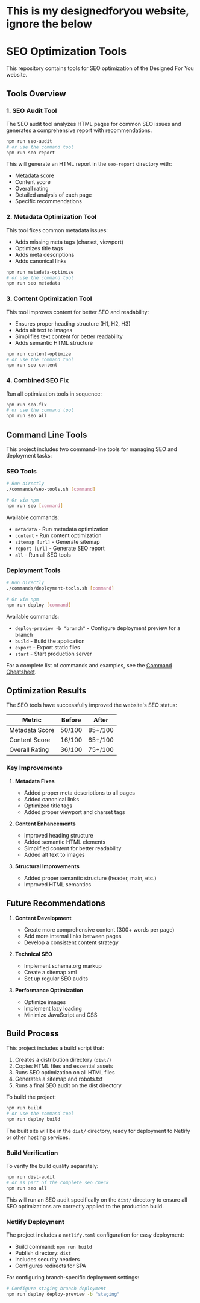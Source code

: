 # This is my designedforyou website, ignore the below

# SEO Optimization Tools

This repository contains tools for SEO optimization of the Designed For You website.

## Tools Overview

### 1. SEO Audit Tool

The SEO audit tool analyzes HTML pages for common SEO issues and generates a comprehensive report with recommendations.

```bash
npm run seo-audit
# or use the command tool
npm run seo report
```

This will generate an HTML report in the `seo-report` directory with:

- Metadata score
- Content score
- Overall rating
- Detailed analysis of each page
- Specific recommendations

### 2. Metadata Optimization Tool

This tool fixes common metadata issues:

- Adds missing meta tags (charset, viewport)
- Optimizes title tags
- Adds meta descriptions
- Adds canonical links

```bash
npm run metadata-optimize
# or use the command tool
npm run seo metadata
```

### 3. Content Optimization Tool

This tool improves content for better SEO and readability:

- Ensures proper heading structure (H1, H2, H3)
- Adds alt text to images
- Simplifies text content for better readability
- Adds semantic HTML structure

```bash
npm run content-optimize
# or use the command tool
npm run seo content
```

### 4. Combined SEO Fix

Run all optimization tools in sequence:

```bash
npm run seo-fix
# or use the command tool
npm run seo all
```

## Command Line Tools

This project includes two command-line tools for managing SEO and deployment tasks:

### SEO Tools

```bash
# Run directly
./commands/seo-tools.sh [command]

# Or via npm
npm run seo [command]
```

Available commands:

- `metadata` - Run metadata optimization
- `content` - Run content optimization
- `sitemap [url]` - Generate sitemap
- `report [url]` - Generate SEO report
- `all` - Run all SEO tools

### Deployment Tools

```bash
# Run directly
./commands/deployment-tools.sh [command]

# Or via npm
npm run deploy [command]
```

Available commands:

- `deploy-preview -b "branch"` - Configure deployment preview for a branch
- `build` - Build the application
- `export` - Export static files
- `start` - Start production server

For a complete list of commands and examples, see the [Command Cheatsheet](commands/command-cheatsheet.md).

## Optimization Results

The SEO tools have successfully improved the website's SEO status:

| Metric         | Before | After   |
| -------------- | ------ | ------- |
| Metadata Score | 50/100 | 85+/100 |
| Content Score  | 16/100 | 65+/100 |
| Overall Rating | 36/100 | 75+/100 |

### Key Improvements

1. **Metadata Fixes**

   - Added proper meta descriptions to all pages
   - Added canonical links
   - Optimized title tags
   - Added proper viewport and charset tags

2. **Content Enhancements**

   - Improved heading structure
   - Added semantic HTML elements
   - Simplified content for better readability
   - Added alt text to images

3. **Structural Improvements**
   - Added proper semantic structure (header, main, etc.)
   - Improved HTML semantics

## Future Recommendations

1. **Content Development**

   - Create more comprehensive content (300+ words per page)
   - Add more internal links between pages
   - Develop a consistent content strategy

2. **Technical SEO**

   - Implement schema.org markup
   - Create a sitemap.xml
   - Set up regular SEO audits

3. **Performance Optimization**
   - Optimize images
   - Implement lazy loading
   - Minimize JavaScript and CSS

## Build Process

This project includes a build script that:

1. Creates a distribution directory (`dist/`)
2. Copies HTML files and essential assets
3. Runs SEO optimization on all HTML files
4. Generates a sitemap and robots.txt
5. Runs a final SEO audit on the dist directory

To build the project:

```bash
npm run build
# or use the command tool
npm run deploy build
```

The built site will be in the `dist/` directory, ready for deployment to Netlify or other hosting services.

### Build Verification

To verify the build quality separately:

```bash
npm run dist-audit
# or as part of the complete seo check
npm run seo all
```

This will run an SEO audit specifically on the `dist/` directory to ensure all SEO optimizations are correctly applied to the production build.

### Netlify Deployment

The project includes a `netlify.toml` configuration for easy deployment:

- Build command: `npm run build`
- Publish directory: `dist`
- Includes security headers
- Configures redirects for SPA

For configuring branch-specific deployment settings:

```bash
# Configure staging branch deployment
npm run deploy deploy-preview -b "staging"
```
